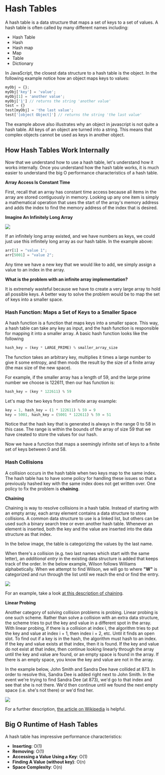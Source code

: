 # Hash Tables

A hash table is a data structure that maps a set of keys to a set of values. A hash table is often called by many different names including:

* Hash Table
* Hash
* Hash map
* Map
* Table
* Dictionary

In JavaScript, the closest data structure to a hash table is the object. In the following example notice how an object maps keys to values:

```js
myObj = {};
myObj['key'] = 'value';
myObj[1] = 'another value';
myObj['1'] // returns the string 'another value'
test = {}
test[myObj] = 'the last value';
test['[object Object]'] // returns the string 'the last value'
```

The example above also illustrates why an object in javascript is not quite a hash table.  All keys of an object are turned into a string. This means that complex objects cannot be used as keys in another object.

## How Hash Tables Work Internally

Now that we understand how to use a hash table, let's understand how it works internally.  Once you understand how the hash table works, it is much easier to understand the big O performance characteristics of a hash table.

__Array Access Is Constant Time__

First, recall that an array has constant time access because all items in the array are stored contiguously in memory.  Looking up any one item is simply a mathematical operation that uses the start of the array's memory address and adds the index to find the memory address of the index that is desired.

__Imagine An Infinitely Long Array__

![](http://s14.postimg.org/ho496a4k1/infinite_Array.png)

If an infinitely long array existed, and we have numbers as keys, we could just use this infinitely long array as our hash table. In the example above:

```js
arr[1] = "value 1";
arr[5001] = "value 2";
```

Any time we have a new key that we would like to add, we simply assign a value to an index in the array.

__What is the problem with an infinite array implementation?__

It is extremely wasteful because we have to create a very large array to hold all possible keys.  A better way to solve the problem would be to map the set of keys into a smaller space.

### Hash Function: Maps a Set of Keys to a Smaller Space

A hash function is a function that maps keys into a smaller space.  This way, a hash table can take any key as input, and the hash function is responsible for mapping it into a smaller array.  A basic hash function looks like the following

```js
hash_key = (key * LARGE_PRIME) % smaller_array_size
```

The function takes an arbitrary key, multiplies it times a large number to give it some entropy, and then mods the result by the size of a finite array (the max size of the new space).

For example, if the smaller array has a length of 59, and the large prime number we choose is 122611, then our has function is:

```js
hash_key = (key * 122611) % 59
```

Let's map the two keys from the infinite array example:

```js
key = 1, hash_key = (1 * 122611) % 59 = 9
key = 5001, hash_key = (5001 * 122611) % 59 = 51
```

Notice that the hash key that is generated is always in the range 0 to 58 in this case.  The range is within the bounds of the array of size 59 that we have created to store the values for our hash.

Now we have a function that maps a seemingly infinite set of keys to a finite set of keys between 0 and 58.

### Hash Collisions

A collision occurs in the hash table when two keys map to the same index.  The hash table has to have some policy for handling these issues so that a previously hashed key with the same index does not get written over.  One policy to fix the problem is __chaining__.

__Chaining__

Chaining is way to resolve collisions in a hash table. Instead of starting with an empty array, each array element contains a data structure to store collisions.  A common data structure to use is a linked list, but others can be used such a binary search tree or even another hash table.  Whenever an element is inserted, both the key and the value are inserted into the data structure as that index.

In the below image, the table is categorizing the values by the last name.

When there's a collision (e.g. two last names which start with the same letter), an _additional entry_ in the existing data structure is added that keeps track of the order. In the below example, Wilson follows Williams alphabetically. When we attempt to find Wilson, we will go to where __"W"__ is categorized and run through the list until we reach the end or find the entry.

![](http://www.algolist.net/img/hash-table-chaining.png)

For an example, take a look [at this description of chaining](http://www.algolist.net/Data_structures/Hash_table/Chaining).

__Linear Probing__

Another category of solving collision problems is probing.  Linear probing is one such scheme.  Rather than solve a collision with an extra data structure, the scheme tries to put the key and value in a different spot in the array.  With linear probing, if there is a collision at index i, the algorithm tries to put the key and value at index i + 1, then index i + 2, etc. Until it finds an open slot.  To find out if a key is in the hash, the algorithm must hash to an index.  If the key and value exists at that index, then it is found.  If the key and value do not exist at that index, then continue looking linearly through the array until the key and value are found, or an empty space is found in the array.  If there is an empty space, you know the key and value are not in the array.

In the example below, John Smith and Sandra Dee have collided at 873. In order to resolve this, Sandra Dee is added right next to John Smith. In the event we're trying to find Sandra Dee (at 873), we'd go to that index and see that she is not there. We'd then continue until we found the next empty space (i.e. she's not there) or we'd find her.

![](https://upload.wikimedia.org/wikipedia/commons/9/90/HASHTB12.svg)

For a further description, [the article on Wikipedia](https://en.wikipedia.org/wiki/Linear_probing) is helpful.

## Big O Runtime of Hash Tables

A hash table has impressive performance characteristics:

* __Inserting__: O(1)
* __Removing__: O(1)
* __Accessing a Value Using a Key__: O(1)
* __Finding A Value (without key)__: O(n)
* __Space Complexity__: O(n)
